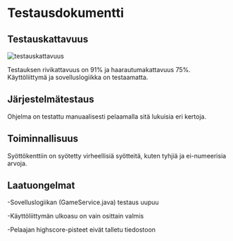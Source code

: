 # Testausdokumentti

## Testauskattavuus

![testauskattavuus](https://github.com/Ro0pE/ohjelmistotekniikka/assets/63103936/ef16208d-ea6f-4459-babc-855768469727)

Testauksen rivikattavuus on 91% ja haarautumakattavuus 75%.
Käyttöliittymä ja sovelluslogiikka on testaamatta.


## Järjestelmätestaus

Ohjelma on testattu manuaalisesti pelaamalla sitä lukuisia eri kertoja.

## Toiminnallisuus

Syöttökenttiin on syötetty virheellisiä syötteitä, kuten tyhjiä ja ei-numeerisia arvoja.

## Laatuongelmat

-Sovelluslogiikan (GameService.java) testaus uupuu

-Käyttöliittymän ulkoasu on vain osittain valmis

-Pelaajan highscore-pisteet eivät talletu tiedostoon
